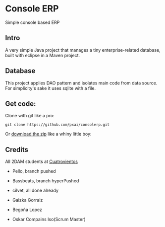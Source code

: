 # Console ERP
Simple console based ERP
## Intro
A very simple Java project that manages a tiny enterprise-related database, built with eclipse in a Maven project.
## Database
This project applies DAO pattern and isolates main code from data source. For simplicity's sake it uses sqlite with a file.
## Get code:
Clone with git like a pro:
```
git clone https://github.com/pxai/consolerp.git
```
Or [download the zip](https://github.com/pxai/consolerp/archive/master.zip) like a whiny little boy:


## Credits
All 2DAM students at [Cuatrovientos](http://www.cuatrovientos.org)
+ Pello, branch pushed




+ Bassbeats, branch hyperPushed

+ cilvet, all done already

+ Gaizka Gorraiz

+ Begoña Lopez

+ Oskar Compains Iso(Scrum Master)



